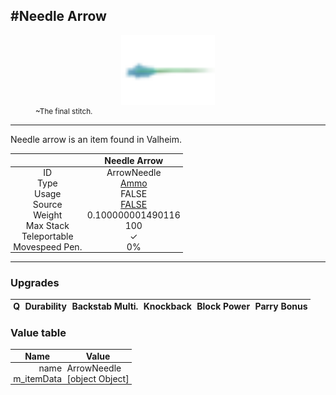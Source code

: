 <meta property="og:title" content="Needle Arrow - MoreValheim" /><meta property="og:type" content="website" /><meta property="og:image" content="/assets/needle_arrow.png" /><meta property="og:description" content="Needle Arrow is an item found in Valheim." /><meta name="theme-color" content="#546D78"><meta name="twitter:card" content="summary_large_image">
#Needle Arrow
-------------
<style>img {width:20px;}.tb {width:150px;display: block;margin-left: auto;margin-right: auto;}</style>

<style>.md-typeset table:not([class]) th:not([align]) {min-width:unset!important;}</style>
<style>td{padding:0em 0.3em!important;text-align:center!important;border-left:.05rem solid var(--md-default-fg-color--lightest)}</style>

<style>th{padding:0.1em 0.3em!important;text-align:center!important;font-weight:bold}</style>

<style>pre{text-align:right!important}</style>
<style>table tr td:first-child {border-left: 0;};</style>

<figure><img src="/assets/needle_arrow.png" class="tb" /><figcaption><small>~The final stitch.</small></figcaption></figure>

-------------

Needle arrow is an item found in Valheim.

|        | Needle Arrow              |
| ----------- | ------------------------------------ |
| ID |ArrowNeedle
| Type | [Ammo](../../types/ammo)
| Usage | FALSE<br>
| Source | [FALSE](../../items/false)
| Weight | 0.100000001490116 |
| Max Stack | 100 |
| Teleportable | ✓
| Movespeed Pen. | 0%


-------------

### Upgrades
| Q | Durability | Backstab Multi. | Knockback | Block Power | Parry Bonus
| - | - | - | - | - | - 


### Value table
| Name | Value
| - | - |
| <div style="text-align:right">name</div> | <div style="text-align:left">ArrowNeedle</div> | 
| <div style="text-align:right">m_itemData</div> | <div style="text-align:left">[object Object]</div> | 